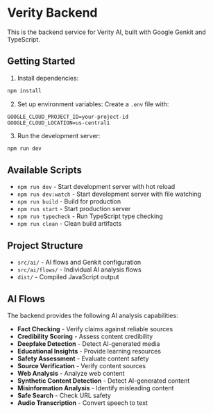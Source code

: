 # Verity Backend

This is the backend service for Verity AI, built with Google Genkit and TypeScript.

## Getting Started

1. Install dependencies:
```bash
npm install
```

2. Set up environment variables:
Create a `.env` file with:
```
GOOGLE_CLOUD_PROJECT_ID=your-project-id
GOOGLE_CLOUD_LOCATION=us-central1
```

3. Run the development server:
```bash
npm run dev
```

## Available Scripts

- `npm run dev` - Start development server with hot reload
- `npm run dev:watch` - Start development server with file watching
- `npm run build` - Build for production
- `npm run start` - Start production server
- `npm run typecheck` - Run TypeScript type checking
- `npm run clean` - Clean build artifacts

## Project Structure

- `src/ai/` - AI flows and Genkit configuration
- `src/ai/flows/` - Individual AI analysis flows
- `dist/` - Compiled JavaScript output

## AI Flows

The backend provides the following AI analysis capabilities:

- **Fact Checking** - Verify claims against reliable sources
- **Credibility Scoring** - Assess content credibility
- **Deepfake Detection** - Detect AI-generated media
- **Educational Insights** - Provide learning resources
- **Safety Assessment** - Evaluate content safety
- **Source Verification** - Verify content sources
- **Web Analysis** - Analyze web content
- **Synthetic Content Detection** - Detect AI-generated content
- **Misinformation Analysis** - Identify misleading content
- **Safe Search** - Check URL safety
- **Audio Transcription** - Convert speech to text
